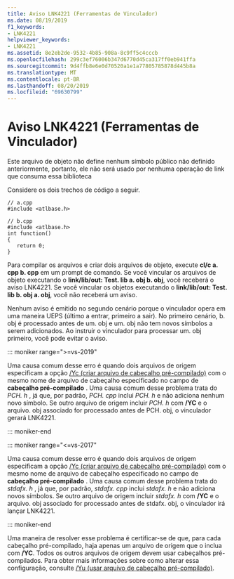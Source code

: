 ```yaml
---
title: Aviso LNK4221 (Ferramentas de Vinculador)
ms.date: 08/19/2019
f1_keywords:
- LNK4221
helpviewer_keywords:
- LNK4221
ms.assetid: 8e2eb2de-9532-4b85-908a-8c9ff5c4cccb
ms.openlocfilehash: 299c3ef76006b347d6770d45ca317ff0eb941ffa
ms.sourcegitcommit: 9d4ffb8e6e0d70520a1e1a77805785878d445b8a
ms.translationtype: MT
ms.contentlocale: pt-BR
ms.lasthandoff: 08/20/2019
ms.locfileid: "69630799"
---
```

# <a name="linker-tools-warning-lnk4221"></a>Aviso LNK4221 (Ferramentas de Vinculador)

Este arquivo de objeto não define nenhum símbolo público não definido anteriormente, portanto, ele não será usado por nenhuma operação de link que consuma essa biblioteca

Considere os dois trechos de código a seguir.

```
// a.cpp
#include <atlbase.h>
```

```
// b.cpp
#include <atlbase.h>
int function()
{
   return 0;
}
```

Para compilar os arquivos e criar dois arquivos de objeto, execute **cl/c a. cpp b. cpp** em um prompt de comando. Se você vincular os arquivos de objeto executando o **link/lib/out: Test. lib a. obj b. obj**, você receberá o aviso LNK4221. Se você vincular os objetos executando o **link/lib/out: Test. lib b. obj a. obj**, você não receberá um aviso.

Nenhum aviso é emitido no segundo cenário porque o vinculador opera em uma maneira UEPS (último a entrar, primeiro a sair). No primeiro cenário, b. obj é processado antes de um. obj e um. obj não tem novos símbolos a serem adicionados. Ao instruir o vinculador para processar um. obj primeiro, você pode evitar o aviso.

::: moniker range=">=vs-2019"

Uma causa comum desse erro é quando dois arquivos de origem especificam a opção [/Yc (criar arquivo de cabeçalho pré-compilado)](../../build/reference/yc-create-precompiled-header-file.md) com o mesmo nome de arquivo de cabeçalho especificado no campo de **cabeçalho pré-compilado** . Uma causa comum desse problema trata do *PCH. h* , já que, por padrão, *PCH. cpp* inclui *PCH. h* e não adiciona nenhum novo símbolo. Se outro arquivo de origem incluir *PCH. h* com **/YC** e o arquivo. obj associado for processado antes de PCH. obj, o vinculador gerará LNK4221.

::: moniker-end

::: moniker range="<=vs-2017"

Uma causa comum desse erro é quando dois arquivos de origem especificam a opção [/Yc (criar arquivo de cabeçalho pré-compilado)](../../build/reference/yc-create-precompiled-header-file.md) com o mesmo nome de arquivo de cabeçalho especificado no campo de **cabeçalho pré-compilado** . Uma causa comum desse problema trata do *stdafx. h* , já que, por padrão, *stdafx. cpp* inclui *stdafx. h* e não adiciona novos símbolos. Se outro arquivo de origem incluir *stdafx. h* com **/YC** e o arquivo. obj associado for processado antes de stdafx. obj, o vinculador irá lançar LNK4221.

::: moniker-end

Uma maneira de resolver esse problema é certificar-se de que, para cada cabeçalho pré-compilado, haja apenas um arquivo de origem que o inclua com **/YC**. Todos os outros arquivos de origem devem usar cabeçalhos pré-compilados. Para obter mais informações sobre como alterar essa configuração, consulte [/Yu (usar arquivo de cabeçalho pré-compilado)](../../build/reference/yu-use-precompiled-header-file.md).
